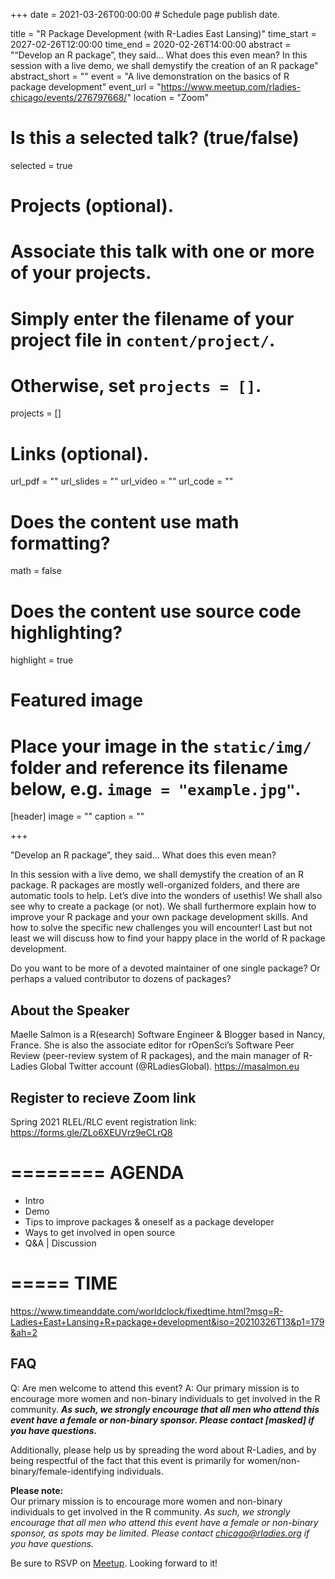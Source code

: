 +++
date = 2021-03-26T00:00:00  # Schedule page publish date.

title = "R Package Development (with R-Ladies East Lansing)"
time_start = 2027-02-26T12:00:00
time_end = 2020-02-26T14:00:00
abstract = "“Develop an R package”, they said… What does this even mean? In this session with a live demo, we shall demystify the creation of an R package"
abstract_short = ""
event = "A live demonstration on the basics of R package development"
event_url = "https://www.meetup.com/rladies-chicago/events/276797668/"
location = "Zoom"

# Is this a selected talk? (true/false)
selected = true

# Projects (optional).
#   Associate this talk with one or more of your projects.
#   Simply enter the filename of your project file in `content/project/`.
#   Otherwise, set `projects = []`.
projects = []

# Links (optional).
url_pdf = ""
url_slides = ""
url_video = ""
url_code = ""

# Does the content use math formatting?
math = false

# Does the content use source code highlighting?
highlight = true

# Featured image
# Place your image in the `static/img/` folder and reference its filename below, e.g. `image = "example.jpg"`.
[header]
image = ""
caption = ""

+++

"Develop an R package”, they said… What does this even mean?

In this session with a live demo, we shall demystify the creation of an R package. R packages are mostly well-organized folders, and there are automatic tools to help. Let’s dive into the wonders of usethis! We shall also see why to create a package (or not). We shall furthermore explain how to improve your R package and your own package development skills. And how to solve the specific new challenges you will encounter! Last but not least we will discuss how to find your happy place in the world of R package development.

Do you want to be more of a devoted maintainer of one single package? Or perhaps a valued contributor to dozens of packages?


## About the Speaker 
Maelle Salmon is a R(esearch) Software Engineer & Blogger based in Nancy, France. She is also the associate editor for rOpenSci’s Software Peer Review (peer-review system of R packages), and the main manager of R-Ladies Global Twitter account (@RLadiesGlobal).
https://masalmon.eu

## Register to recieve Zoom link

Spring 2021 RLEL/RLC event registration link:
https://forms.gle/ZLo6XEUVrz9eCLrQ8

========
AGENDA
========
- Intro
- Demo
- Tips to improve packages & oneself as a package developer
- Ways to get involved in open source
- Q&A | Discussion

=====
TIME
=====
https://www.timeanddate.com/worldclock/fixedtime.html?msg=R-Ladies+East+Lansing+R+package+development&iso=20210326T13&p1=179&ah=2

## FAQ

Q: Are men welcome to attend this event?
A: Our primary mission is to encourage more women and non-binary individuals to get involved in the R community. ***As such, we strongly encourage that all men who attend this event have a female or non-binary sponsor. Please contact [masked] if you have questions.***

Additionally, please help us by spreading the word about R-Ladies, and by being respectful of the fact that this event is primarily for women/non-binary/female-identifying individuals.
     
  
**Please note:**    
Our primary mission is to encourage more women and non-binary individuals to get involved in the R community. *As such, we strongly encourage that all men who attend this event have a female or non-binary sponsor, as spots may be limited. Please contact chicago@rladies.org if you have questions.*  
    
  
Be sure to RSVP on [Meetup](https://www.meetup.com/rladies-chicago/events/276270824/). Looking forward to it!
